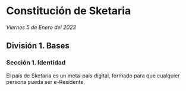 # Constitución de Sketaria
*Viernes 5 de Enero del 2023*
## División 1. Bases
### Sección 1. Identidad
El país de Sketaria es un meta-país digital,
formado para que cualquier persona pueda ser e-Residente.
